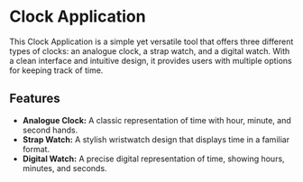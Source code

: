 # Clock Application

This Clock Application is a simple yet versatile tool that offers three different types of clocks: an analogue clock, a strap watch, and a digital watch. With a clean interface and intuitive design, it provides users with multiple options for keeping track of time.

## Features

- **Analogue Clock:** A classic representation of time with hour, minute, and second hands.
- **Strap Watch:** A stylish wristwatch design that displays time in a familiar format.
- **Digital Watch:** A precise digital representation of time, showing hours, minutes, and seconds.


